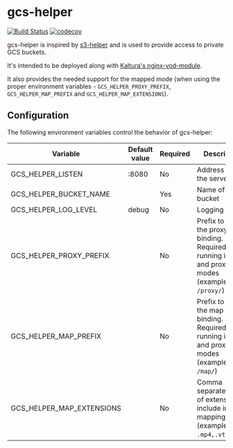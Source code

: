 gcs-helper
==========

[![Build Status](https://travis-ci.org/NYTimes/gcs-helper.svg?branch=master)](https://travis-ci.org/NYTimes/gcs-helper)
[![codecov](https://codecov.io/gh/NYTimes/gcs-helper/branch/master/graph/badge.svg)](https://codecov.io/gh/NYTimes/gcs-helper)

gcs-helper is inspired by
[s3-helper](https://github.com/crunchyroll/evs-s3helper) and is used to provide
access to private GCS buckets.

It's intended to be deployed along with [Kaltura's
nginx-vod-module](https://github.com/kaltura/nginx-vod-module).

It also provides the needed support for the mapped mode (when using the proper
environment variables - ``GCS_HELPER_PROXY_PREFIX``, ``GCS_HELPER_MAP_PREFIX``
and ``GCS_HELPER_MAP_EXTENSIONS``).

Configuration
-------------

The following environment variables control the behavior of gcs-helper:

| Variable                  | Default value | Required | Description                                                                                                  |
| ------------------------- | ------------- | -------- | ------------------------------------------------------------------------------------------------------------ |
| GCS_HELPER_LISTEN         | :8080         | No       | Address to bind the server                                                                                   |
| GCS_HELPER_BUCKET_NAME    |               | Yes      | Name of the bucket                                                                                           |
| GCS_HELPER_LOG_LEVEL      | debug         | No       | Logging level                                                                                                |
| GCS_HELPER_PROXY_PREFIX   |               | No       | Prefix to use for the proxy binding. Required if running in map and proxy modes (example value: ``/proxy/``) |
| GCS_HELPER_MAP_PREFIX     |               | No       | Prefix to use for the map binding. Required if running in map and proxy modes (example value: ``/map/``)     |
| GCS_HELPER_MAP_EXTENSIONS |               | No       | Comma separated list of extensions to include in the mapping (example value: ``.mp4,.vtt,.srt``)             |
